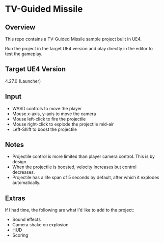 # TV-Guided Missile

## Overview

This repo contains a TV-Guided Missile sample project built in UE4.

Run the project in the target UE4 version and play directly in the editor to test the gameplay.

## Target UE4 Version

4.27.0 (Launcher)

## Input

- WASD controls to move the player
- Mouse x-axis, y-axis to move the camera
- Mouse left-click to fire the projectile
- Mouse right-click to explode the projectile mid-air
- Left-Shift to boost the projectile

## Notes

- Projectile control is more limited than player camera control. This is by design.
- When the projectile is boosted, velocity increases but control decreases.
- Projectile has a life span of 5 seconds by default, after which it explodes automatically.

## Extras

If I had time, the following are what I'd like to add to the project:
- Sound effects
- Camera shake on explosion
- HUD
- Scoring